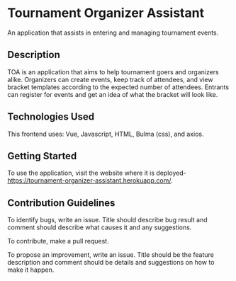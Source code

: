 # Tournament Organizer Assistant #
An application that assists in entering and managing tournament events.

## Description ##
TOA is an application that aims to help tournament goers and organizers alike. Organizers can create events, keep track of attendees, and view bracket templates according to the expected number of attendees. Entrants can register for events and get an idea of what the bracket will look like.

## Technologies Used ##
This frontend uses: Vue, Javascript, HTML, Bulma (css), and axios.

## Getting Started
To use the application, visit the website where it is deployed- <https://tournament-organizer-assistant.herokuapp.com/>.

## Contribution Guidelines
To identify bugs, write an issue. Title should describe bug result and comment should describe what causes it and any suggestions.

To contribute, make a pull request.

To propose an improvement, write an issue. Title should be the feature description and comment should be details and suggestions on how to make it happen.
